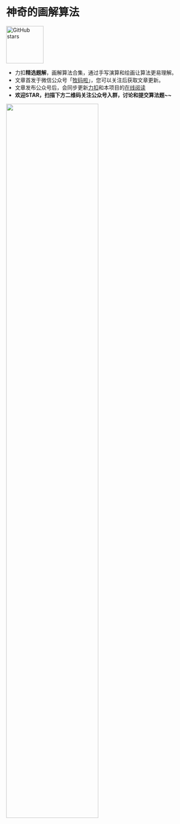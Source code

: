 # 神奇的画解算法

<a href="https://github.com/guanpengchn/LeetCodeDrawing" target="blank"><img alt="GitHub stars" src="https://img.shields.io/github/stars/guanpengchn/LeetCodeDrawing?logo=github&style=flat-square" style="width: 100px;margin: 0 0;"></a>

- 力扣**精选题解**，画解算法合集，通过手写演算和绘画让算法更易理解。
- 文章首发于微信公众号「[牧码啦](https://i.loli.net/2019/05/20/5ce23b33cc01d73486.gif)」，您可以关注后获取文章更新。
- 文章发布公众号后，会同步更新[力扣](https://leetcode-cn.com/u/guanpengchn)和本项目的[在线阅读](https://draw.mdnice.com/)
- **欢迎STAR，扫描下方二维码关注公众号入群，讨论和提交算法题~~**

<img src="https://i.loli.net/2019/05/20/5ce23b33cc01d73486.gif" width="70%"/>

